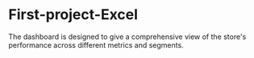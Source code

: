 # First-project-Excel
The dashboard is designed to give a comprehensive view of the store's performance across different metrics and segments.
